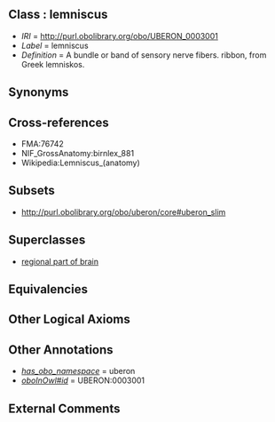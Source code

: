 
## Class : lemniscus

 * *IRI* = http://purl.obolibrary.org/obo/UBERON_0003001
 * *Label* = lemniscus
 * *Definition* = A bundle or band of sensory nerve fibers. ribbon, from Greek lemniskos.

## Synonyms


## Cross-references

 * FMA:76742
 * NIF_GrossAnatomy:birnlex_881
 * Wikipedia:Lemniscus_(anatomy)

## Subsets

 * http://purl.obolibrary.org/obo/uberon/core#uberon_slim

## Superclasses

 * [regional part of brain](../../UBERON/16/UBERON_0002616.md)

## Equivalencies


## Other Logical Axioms


## Other Annotations

 * *[has_obo_namespace](../../ce/oboInOwl#hasOBONamespace.md)* = uberon
 * *[oboInOwl#id](../../id/oboInOwl#id.md)* = UBERON:0003001

## External Comments

